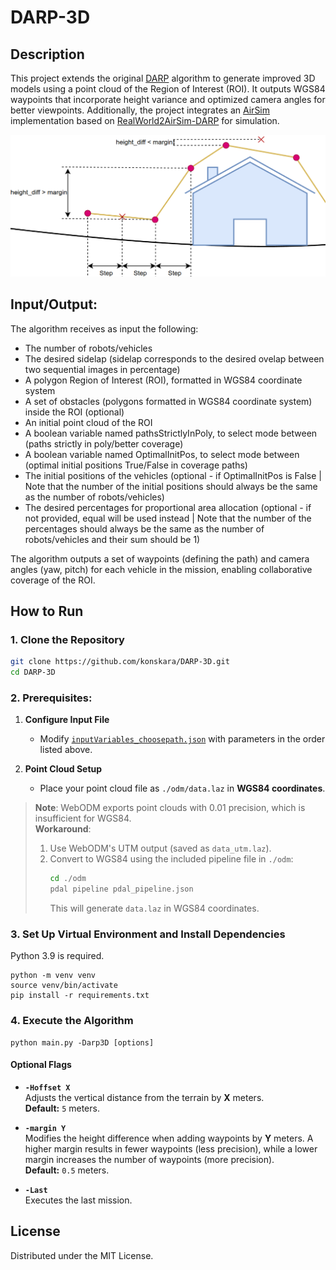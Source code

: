 # DARP-3D

## Description 

This project extends the original [DARP](https://github.com/alice-st/DARP/tree/main) algorithm to generate improved 3D models using a point cloud of the Region of Interest (ROI). It outputs WGS84 waypoints that incorporate height variance and optimized camera angles for better viewpoints. Additionally, the project integrates an [AirSim](https://github.com/microsoft/AirSim) implementation based on [RealWorld2AirSim-DARP](https://github.com/emmarapt/RealWorld2AirSim-DARP) for simulation.

![](https://github.com/konskara/DARP-3D/blob/main/images/DARP3D_paths.png)

## Input/Output:

The algorithm receives as input the following:

- The number of robots/vehicles
- The desired sidelap (sidelap corresponds to the desired ovelap between two sequential images in percentage)
- A polygon Region of Interest (ROI), formatted in WGS84 coordinate system
- A set of obstacles (polygons formatted in WGS84 coordinate system) inside the ROI (optional)
- An initial point cloud of the ROI
- A boolean variable named pathsStrictlyInPoly, to select mode between (paths strictly in poly/better coverage)
- A boolean variable named OptimalInitPos, to select mode between (optimal initial positions True/False in coverage paths)
- The initial positions of the vehicles (optional - if OptimalInitPos is False | Note that the number of the initial positions should always be the same as the number of robots/vehicles)
- The desired percentages for proportional area allocation (optional - if not provided, equal will be used instead | Note that the number of the percentages should always be the same as the number of robots/vehicles and their sum should be 1)

The algorithm outputs a set of waypoints (defining the path) and camera angles (yaw, pitch) for each vehicle in the mission, enabling collaborative coverage of the ROI.

## How to Run

### 1. Clone the Repository
```bash
git clone https://github.com/konskara/DARP-3D.git
cd DARP-3D
```

### 2. Prerequisites:
1. **Configure Input File**  
   - Modify [`inputVariables_choosepath.json`](inputVariables_choosepath.json) with parameters in the order listed above.

2. **Point Cloud Setup**  
   - Place your point cloud file as `./odm/data.laz` in **WGS84 coordinates**.  

> **Note**: WebODM exports point clouds with 0.01 precision, which is insufficient for WGS84.  
> **Workaround**:  
> 1. Use WebODM's UTM output (saved as `data_utm.laz`).  
> 2. Convert to WGS84 using the included pipeline file in `./odm`:  
>    ```bash
>    cd ./odm 
>    pdal pipeline pdal_pipeline.json  
>    ```  
>    This will generate `data.laz` in WGS84 coordinates.

### 3. Set Up Virtual Environment and Install Dependencies
Python 3.9 is required.
```
python -m venv venv
source venv/bin/activate
pip install -r requirements.txt
```

### 4. Execute the Algorithm 
```
python main.py -Darp3D [options]
```

#### Optional Flags

- **`-Hoffset X`**  
  Adjusts the vertical distance from the terrain by **X** meters.  
  **Default:** `5` meters.

- **`-margin Y`**  
  Modifies the height difference when adding waypoints by **Y** meters. A higher margin results in fewer waypoints (less precision), while a lower margin increases the number of waypoints (more precision).  
  **Default:** `0.5` meters.

- **`-Last`**  
  Executes the last mission.

<!-- ############################################### -->
<!-- LICENSE -->
## License

Distributed under the MIT License.

